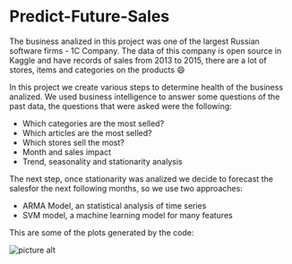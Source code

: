 # Predict-Future-Sales
The business analized in this project was one of the largest Russian software firms - 1C Company. The data of this company is open source in Kaggle and have records of sales from 2013 to 2015, there are a lot of stores, items and categories on the products :smile:

In this project we create various steps to determine health of the business analized. We used business intelligence to answer some questions of the past data, the questions that were asked were the following:

- Which categories are the most selled?
- Which articles are the most selled?
- Which stores sell the most?
- Month and sales impact
- Trend, seasonality and stationarity analysis

The next step, once stationarity was analized we decide to forecast the salesfor the next following months, so we use two approaches:

- ARMA Model, an statistical analysis of time series
- SVM model, a machine learning model for many features

This are some of the plots generated by the code:

![picture alt](https://uploads-ssl.webflow.com/61d65e736669d502772cb71d/61fd1ec68edd1833173b430a_image1-sales-prediction.png "Trend and seasonality analysis")
